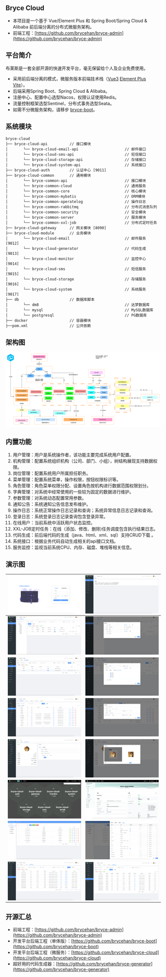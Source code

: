 ## Bryce Cloud

* 本项目是一个基于 Vue/Element Plus 和 Spring Boot/Spring Cloud & Alibaba 前后端分离的分布式微服务架构。
* 前端工程：[https://github.com/brycehan/bryce-admin](https://github.com/brycehan/bryce-admin)

## 平台简介

布莱斯是一套全部开源的快速开发平台，毫无保留给个人及企业免费使用。

* 采用前后端分离的模式，微服务版本前端技术栈（[Vue3](https://v3.cn.vuejs.org) [Element Plus](https://element-plus.org/zh-CN) [Vite](https://cn.vitejs.dev)）。
* 后端采用Spring Boot、Spring Cloud & Alibaba。
* 注册中心、配置中心选型Nacos，权限认证使用Redis。
* 流量控制框架选型Sentinel，分布式事务选型Seata。
* 如需不分微服务架构，请移步 [bryce-boot](https://github.com/brycehan/bryce-boot)。

## 系统模块

~~~
bryce-cloud
├── bryce-cloud-api          // 接口模块
│       └── bryce-cloud-email-api                     // 邮件接口
│       └── bryce-cloud-sms-api                       // 短信接口
│       └── bryce-cloud-storage-api                   // 存储接口
│       └── bryce-cloud-system-api                    // 系统接口
├── bryce-cloud-auth         // 认证中心 [9011]
├── bryce-cloud-common       // 通用模块
│       └── bryce-common-api                          // 接口模块
│       └── bryce-common-cloud                        // 通用服务
│       └── bryce-common-core                         // 核心模块
│       └── bryce-common-mybatis                      // ORM模块
│       └── bryce-common-operatelog                   // 操作日志
│       └── bryce-common-rabbitmq                     // 分布式消息队列
│       └── bryce-common-security                     // 安全模块
│       └── bryce-common-server                       // 服务模块
│       └── bryce-common-xxl-job                      // 分布式定时任务
├── bryce-cloud-gateway      // 网关模块 [8090]
├── bryce-cloud-module       // 业务模块
│       └── bryce-cloud-email                         // 邮件服务 [9012]
│       └── bryce-cloud-generator                     // 代码生成 [9013] 
│       └── bryce-cloud-monitor                       // 监控中心 [9014] 
│       └── bryce-cloud-sms                           // 短信服务 [9015]
│       └── bryce-cloud-storage                       // 存储服务 [9016]
│       └── bryce-cloud-system                        // 系统服务 [9017]
├── db                       // 数据库脚本
│       └── dm8                                       // 达梦数据库
│       └── mysql                                     // MySQL数据库
│       └── postgresql                                // PG数据库
├── docker                   // 容器模块
├──pom.xml                   // 公共依赖
~~~

## 架构图

![bryce-cloud架构图.drawio](images/bryce-cloud架构图.drawio.png)

## 内置功能

1.  用户管理：用户是系统操作者，该功能主要完成系统用户配置。
2.  机构管理：配置系统组织机构（公司、部门、小组），树结构展现支持数据权限。
3.  岗位管理：配置系统用户所属担任职务。
4.  菜单管理：配置系统菜单，操作权限，按钮权限标识等。
5.  角色管理：角色菜单权限分配、设置角色按机构进行数据范围权限划分。
6.  字典管理：对系统中经常使用的一些较为固定的数据进行维护。
7.  参数管理：对系统动态配置常用参数。
8.  通知公告：系统通知公告信息发布维护。
9.  操作日志：系统正常操作日志记录和查询；系统异常信息日志记录和查询。
10.  登录日志：系统登录日志记录查询包含登录异常。
11.  在线用户：当前系统中活跃用户状态监控。
12.  XXL-JOB定时任务：在线（添加、修改、删除)任务调度包含执行结果日志。
13.  代码生成：前后端代码的生成（java、html、xml、sql）支持CRUD下载 。
14.  系统接口：根据业务代码自动生成相关的api接口文档。
15.  服务监控：监视当前系统CPU、内存、磁盘、堆栈等相关信息。

## 演示图

| ![bryce-cloud登录](images/1.png)    | ![bryce-cloud首页](images/2.png)      |
|-----------------------------------|-------------------------------------|
| ![bryce-cloud用户管理](images/3.png)  | ![bryce-cloud修改用户](images/4.png)    |
| ![bryce-cloud角色管理](images/5.png)  | ![bryce-cloud修改角色](images/6.png)    |
| ![bryce-cloud菜单管理](images/7.png)  | ![bryce-cloud修改菜单](images/8.png)    |
| ![bryce-cloud个人中心](images/9.png)  | ![bryce-cloud修改头像](images/10.png)   |
| ![bryce-cloud服务监控](images/11.png) | ![bryce-cloud系统服务监控](images/12.png) |
| ![bryce-cloud代码生成](images/13.png) | ![bryce-cloud代码生成编辑](images/14.png) |
| ![bryce-cloud登录日志](images/15.png) | ![bryce-cloud操作日志](images/16.png)   |

## 开源汇总

* 前端工程：[https://github.com/brycehan/bryce-admin](https://github.com/brycehan/bryce-admin)
* 开发平台后端工程（单体版）：[https://github.com/brycehan/bryce-boot](https://github.com/brycehan/bryce-boot)
* 开发平台后端工程（微服务）：[https://github.com/brycehan/bryce-cloud](https://github.com/brycehan/bryce-cloud)
* 超好用的代码生成器：[https://github.com/brycehan/bryce-generator](https://github.com/brycehan/bryce-generator)

